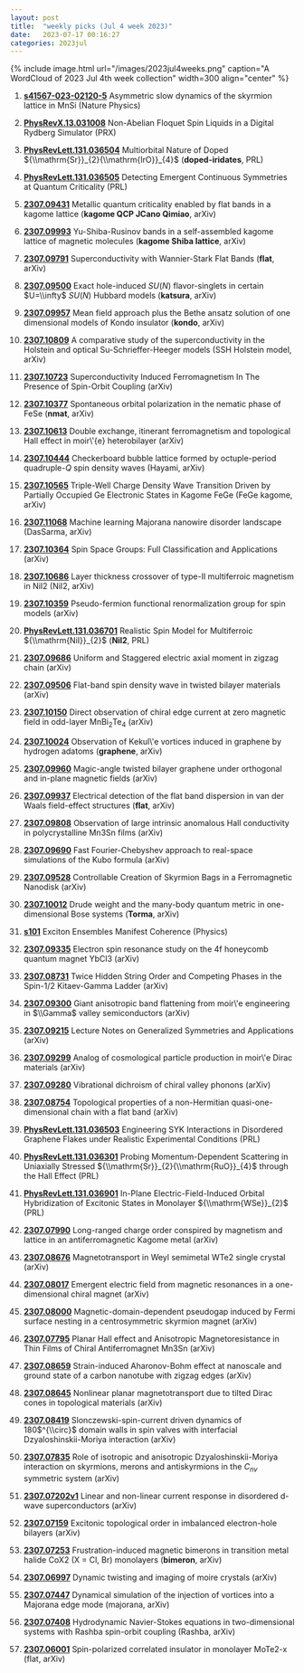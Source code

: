 ```yaml
---
layout: post
title:  "weekly picks (Jul 4 week 2023)"
date:   2023-07-17 00:16:27
categories: 2023jul
---
```



{% include image.html url="/images/2023jul4weeks.png" caption="A WordCloud of 2023 Jul 4th week collection" width=300 align="center" %}


1. **[s41567-023-02120-5](https://www.nature.com/articles/s41567-023-02120-5)** Asymmetric slow dynamics of the skyrmion lattice in MnSi (Nature Physics)


1. **[PhysRevX.13.031008](https://link.aps.org/doi/10.1103/PhysRevX.13.031008)** Non-Abelian Floquet Spin Liquids in a Digital Rydberg Simulator (PRX)

1. **[PhysRevLett.131.036504](https://link.aps.org/doi/10.1103/PhysRevLett.131.036504)** Multiorbital Nature of Doped ${\\mathrm{Sr}}_{2}{\\mathrm{IrO}}_{4}$ (**doped-iridates**, PRL)

1. **[PhysRevLett.131.036505](https://link.aps.org/doi/10.1103/PhysRevLett.131.036505)** Detecting Emergent Continuous Symmetries at Quantum Criticality (PRL)



1. **[2307.09431](http://arxiv.org/abs/2307.09431)** Metallic quantum criticality enabled by flat bands in a kagome lattice (**kagome QCP JCano Qimiao**, arXiv)

1. **[2307.09993](http://arxiv.org/abs/2307.09993)** Yu-Shiba-Rusinov bands in a self-assembled kagome lattice of magnetic molecules (**kagome Shiba lattice**, arXiv)

1. **[2307.09791](http://arxiv.org/abs/2307.09791)** Superconductivity with Wannier-Stark Flat Bands (**flat**, arXiv)

1. **[2307.09500](http://arxiv.org/abs/2307.09500)** Exact hole-induced $SU(N)$ flavor-singlets in certain $U=\\infty$ $SU(N)$ Hubbard models (**katsura**, arXiv)

1. **[2307.09957](http://arxiv.org/abs/2307.09957)** Mean field approach plus the Bethe ansatz solution of one dimensional models of Kondo insulator (**kondo**, arXiv)


1. **[2307.10809](http://arxiv.org/abs/2307.10809)** A comparative study of the superconductivity in the Holstein and optical Su-Schrieffer-Heeger models (SSH Holstein model, arXiv)

1. **[2307.10723](http://arxiv.org/abs/2307.10723)** Superconductivity Induced Ferromagnetism In The Presence of Spin-Orbit Coupling (arXiv)

1. **[2307.10377](http://arxiv.org/abs/2307.10377)** Spontaneous orbital polarization in the nematic phase of FeSe (**nmat**, arXiv)

1. **[2307.10613](http://arxiv.org/abs/2307.10613)** Double exchange, itinerant ferromagnetism and topological Hall effect in moir\\'{e} heterobilayer (arXiv)

1. **[2307.10444](http://arxiv.org/abs/2307.10444)** Checkerboard bubble lattice formed by octuple-period quadruple-$Q$ spin density waves (Hayami, arXiv)

1. **[2307.10565](http://arxiv.org/abs/2307.10565)** Triple-Well Charge Density Wave Transition Driven by Partially Occupied Ge Electronic States in Kagome FeGe (FeGe kagome, arXiv)

1. **[2307.11068](http://arxiv.org/abs/2307.11068)** Machine learning Majorana nanowire disorder landscape (DasSarma, arXiv)

1. **[2307.10364](http://arxiv.org/abs/2307.10364)** Spin Space Groups: Full Classification and Applications (arXiv)

1. **[2307.10686](http://arxiv.org/abs/2307.10686)** Layer thickness crossover of type-II multiferroic magnetism in NiI2 (NiI2, arXiv)

1. **[2307.10359](http://arxiv.org/abs/2307.10359)** Pseudo-fermion functional renormalization group for spin models (arXiv)

1. **[PhysRevLett.131.036701](https://link.aps.org/doi/10.1103/PhysRevLett.131.036701)** Realistic Spin Model for Multiferroic ${\\mathrm{NiI}}_{2}$ (**NiI2**, PRL)










1. **[2307.09686](http://arxiv.org/abs/2307.09686)** Uniform and Staggered electric axial moment in zigzag chain (arXiv)

1. **[2307.09506](http://arxiv.org/abs/2307.09506)** Flat-band spin density wave in twisted bilayer materials (arXiv)

1. **[2307.10150](http://arxiv.org/abs/2307.10150)** Direct observation of chiral edge current at zero magnetic field in odd-layer MnBi$_2$Te$_4$ (arXiv)

1. **[2307.10024](http://arxiv.org/abs/2307.10024)** Observation of Kekul\\'e vortices induced in graphene by hydrogen adatoms (**graphene**, arXiv)

1. **[2307.09960](http://arxiv.org/abs/2307.09960)** Magic-angle twisted bilayer graphene under orthogonal and in-plane magnetic fields (arXiv)



1. **[2307.09937](http://arxiv.org/abs/2307.09937)** Electrical detection of the flat band dispersion in van der Waals field-effect structures (**flat**, arXiv)

1. **[2307.09808](http://arxiv.org/abs/2307.09808)** Observation of large intrinsic anomalous Hall conductivity in polycrystalline Mn3Sn films (arXiv)

1. **[2307.09690](http://arxiv.org/abs/2307.09690)** Fast Fourier-Chebyshev approach to real-space simulations of the Kubo formula (arXiv)

1. **[2307.09528](http://arxiv.org/abs/2307.09528)** Controllable Creation of Skyrmion Bags in a Ferromagnetic Nanodisk (arXiv)

1. **[2307.10012](http://arxiv.org/abs/2307.10012)** Drude weight and the many-body quantum metric in one-dimensional Bose systems (**Torma**, arXiv)

1. **[s101](https://physics.aps.org/articles/v16/s101)** Exciton Ensembles Manifest Coherence (Physics)





1. **[2307.09335](http://arxiv.org/abs/2307.09335)** Electron spin resonance study on the 4f honeycomb quantum magnet YbCl3 (arXiv)

1. **[2307.08731](http://arxiv.org/abs/2307.08731)** Twice Hidden String Order and Competing Phases in the Spin-1/2 Kitaev-Gamma Ladder (arXiv)

1. **[2307.09300](http://arxiv.org/abs/2307.09300)** Giant anisotropic band flattening from moir\\'e engineering in $\\Gamma$ valley semiconductors (arXiv)

1. **[2307.09215](http://arxiv.org/abs/2307.09215)** Lecture Notes on Generalized Symmetries and Applications (arXiv)

1. **[2307.09299](http://arxiv.org/abs/2307.09299)** Analog of cosmological particle production in moir\\'e Dirac materials (arXiv)

1. **[2307.09280](http://arxiv.org/abs/2307.09280)** Vibrational dichroism of chiral valley phonons (arXiv)

1. **[2307.08754](http://arxiv.org/abs/2307.08754)** Topological properties of a non-Hermitian quasi-one-dimensional chain with a flat band (arXiv)

1. **[PhysRevLett.131.036503](https://link.aps.org/doi/10.1103/PhysRevLett.131.036503)** Engineering SYK Interactions in Disordered Graphene Flakes under Realistic Experimental Conditions (PRL)

1. **[PhysRevLett.131.036301](https://link.aps.org/doi/10.1103/PhysRevLett.131.036301)** Probing Momentum-Dependent Scattering in Uniaxially Stressed ${\\mathrm{Sr}}_{2}{\\mathrm{RuO}}_{4}$ through the Hall Effect (PRL)

1. **[PhysRevLett.131.036901](https://link.aps.org/doi/10.1103/PhysRevLett.131.036901)** In-Plane Electric-Field-Induced Orbital Hybridization of Excitonic States in Monolayer ${\\mathrm{WSe}}_{2}$ (PRL)







1. **[2307.07990](http://arxiv.org/abs/2307.07990)** Long-ranged charge order conspired by magnetism and lattice in an antiferromagnetic Kagome metal (arXiv)

1. **[2307.08676](http://arxiv.org/abs/2307.08676)** Magnetotransport in Weyl semimetal WTe2 single crystal (arXiv)

1. **[2307.08017](http://arxiv.org/abs/2307.08017)** Emergent electric field from magnetic resonances in a one-dimensional chiral magnet (arXiv)

1. **[2307.08000](http://arxiv.org/abs/2307.08000)** Magnetic-domain-dependent pseudogap induced by Fermi surface nesting in a centrosymmetric skyrmion magnet (arXiv)

1. **[2307.07795](http://arxiv.org/abs/2307.07795)** Planar Hall effect and Anisotropic Magnetoresistance in Thin Films of Chiral Antiferromagnet Mn3Sn (arXiv)

1. **[2307.08659](http://arxiv.org/abs/2307.08659)** Strain-induced Aharonov-Bohm effect at nanoscale and ground state of a carbon nanotube with zigzag edges (arXiv)

1. **[2307.08645](http://arxiv.org/abs/2307.08645)** Nonlinear planar magnetotransport due to tilted Dirac cones in topological materials (arXiv)

1. **[2307.08419](http://arxiv.org/abs/2307.08419)** Slonczewski-spin-current driven dynamics of 180$^{\\circ}$ domain walls in spin valves with interfacial Dzyaloshinskii-Moriya interaction (arXiv)

1. **[2307.07835](http://arxiv.org/abs/2307.07835)** Role of isotropic and anisotropic Dzyaloshinskii-Moriya interaction on skyrmions, merons and antiskyrmions in the $C_{nv}$ symmetric system (arXiv)







1. **[2307.07202v1](https://arxiv.org/abs/2307.07202v1)** Linear and non-linear current response in disordered d-wave superconductors (arXiv)

1. **[2307.07159](http://arxiv.org/abs/2307.07159)** Excitonic topological order in imbalanced electron-hole bilayers (arXiv)

1. **[2307.07253](http://arxiv.org/abs/2307.07253)** Frustration-induced magnetic bimerons in transition metal halide CoX2 (X = Cl, Br) monolayers (**bimeron**, arXiv)

1. **[2307.06997](http://arxiv.org/abs/2307.06997)** Dynamic twisting and imaging of moire crystals (arXiv)

1. **[2307.07447](http://arxiv.org/abs/2307.07447)** Dynamical simulation of the injection of vortices into a Majorana edge mode (majorana, arXiv)

1. **[2307.07408](http://arxiv.org/abs/2307.07408)** Hydrodynamic Navier-Stokes equations in two-dimensional systems with Rashba spin-orbit coupling (Rashba, arXiv)

1. **[2307.06001](http://arxiv.org/abs/2307.06001)** Spin-polarized correlated insulator in monolayer MoTe2-x (flat, arXiv)
